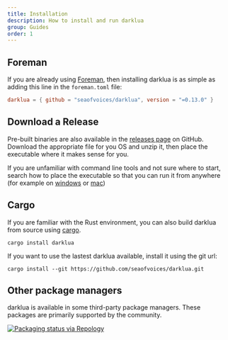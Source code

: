 ```yaml
---
title: Installation
description: How to install and run darklua
group: Guides
order: 1
---
```


## Foreman

If you are already using [Foreman](https://github.com/Roblox/foreman), then installing darklua is as simple as adding this line in the `foreman.toml` file:

```toml
darklua = { github = "seaofvoices/darklua", version = "=0.13.0" }
```

## Download a Release

Pre-built binaries are also available in the [releases page](https://github.com/seaofvoices/darklua/releases) on GitHub. Download the appropriate file for you OS and unzip it, then place the executable where it makes sense for you.

If you are unfamiliar with command line tools and not sure where to start, search how to place the executable so that you can run it from anywhere (for example on [windows](https://lmgtfy.app/?q=add+executable+in+path+windows) or [mac](https://lmgtfy.app/?q=add+executable+in+path+mac))

## Cargo

If you are familiar with the Rust environment, you can also build darklua from source using [cargo](https://doc.rust-lang.org/cargo/getting-started/installation.html).

```
cargo install darklua
```

If you want to use the lastest darklua available, install it using the git url:

```
cargo install --git https://github.com/seaofvoices/darklua.git
```

## Other package managers

darklua is available in some third-party package managers. These packages are primarily supported by the community.

[![Packaging status via Repology](https://repology.org/badge/vertical-allrepos/darklua.svg)](https://repology.org/project/darklua/versions)
